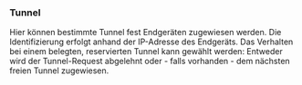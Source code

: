 ### Tunnel

Hier können bestimmte Tunnel fest Endgeräten zugewiesen werden. Die Identifizierung erfolgt anhand der IP-Adresse des Endgeräts.
Das Verhalten bei einem belegten, reservierten Tunnel kann gewählt werden: Entweder wird der Tunnel-Request abgelehnt oder - falls vorhanden - dem nächsten freien Tunnel zugewiesen.